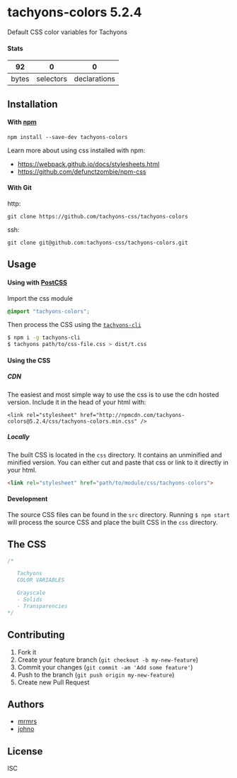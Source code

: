 # tachyons-colors 5.2.4

Default CSS color variables for Tachyons

#### Stats

92 | 0 | 0
---|---|---
bytes | selectors | declarations

## Installation

#### With [npm](https://npmjs.com)

```
npm install --save-dev tachyons-colors
```

Learn more about using css installed with npm:
* https://webpack.github.io/docs/stylesheets.html
* https://github.com/defunctzombie/npm-css

#### With Git

http:
```
git clone https://github.com/tachyons-css/tachyons-colors
```

ssh:
```
git clone git@github.com:tachyons-css/tachyons-colors.git
```

## Usage

#### Using with [PostCSS](https://github.com/postcss/postcss)

Import the css module

```css
@import "tachyons-colors";
```

Then process the CSS using the [`tachyons-cli`](https://github.com/tachyons-css/tachyons-cli)

```sh
$ npm i -g tachyons-cli
$ tachyons path/to/css-file.css > dist/t.css
```

#### Using the CSS

##### CDN
The easiest and most simple way to use the css is to use the cdn hosted version. Include it in the head of your html with:

```
<link rel="stylesheet" href="http://npmcdn.com/tachyons-colors@5.2.4/css/tachyons-colors.min.css" />
```

##### Locally
The built CSS is located in the `css` directory. It contains an unminified and minified version.
You can either cut and paste that css or link to it directly in your html.

```html
<link rel="stylesheet" href="path/to/module/css/tachyons-colors">
```

#### Development

The source CSS files can be found in the `src` directory.
Running `$ npm start` will process the source CSS and place the built CSS in the `css` directory.

## The CSS

```css
/*

   Tachyons
   COLOR VARIABLES

   Grayscale
   - Solids
   - Transparencies
*/
```

## Contributing

1. Fork it
2. Create your feature branch (`git checkout -b my-new-feature`)
3. Commit your changes (`git commit -am 'Add some feature'`)
4. Push to the branch (`git push origin my-new-feature`)
5. Create new Pull Request

## Authors

* [mrmrs](http://mrmrs.io)
* [johno](http://johnotander.com)

## License

ISC

